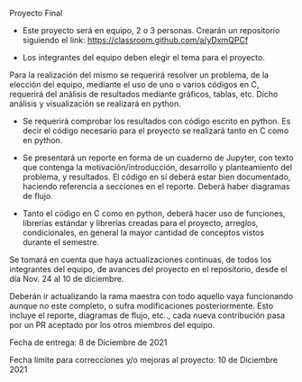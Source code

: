 Proyecto Final 

- Este proyecto será en equipo, 2 o 3 personas. Crearán un repositorio siguiendo el link: https://classroom.github.com/a/yDxmQPCf

- Los integrantes del equipo deben elegir el tema para el proyecto. 

Para la realización del mismo se requerirá resolver un problema, de la elección del equipo, mediante el uso de uno o varios códigos en C, requerirá del análisis de resultados mediante gráficos, tablas, etc. Dicho análisis y visualización se realizará en python. 

- Se requerirá comprobar los resultados con código escrito en python. Es decir el código necesario para el proyecto se realizará tanto en C como en python. 

- Se presentará un reporte en forma de un cuaderno de Jupyter, con texto que contenga la motivación/introducción, desarrollo y planteamiento del problema, y resultados. El código en sí deberá estar bien documentado, haciendo referencia a secciones en el reporte. Deberá haber diagramas de flujo. 

- Tanto el código en C como en python, deberá hacer uso de funciones, librerías estándar y librerías creadas para el proyecto, arreglos, condicionales, en general la mayor cantidad de conceptos vistos durante el semestre. 

Se tomará en cuenta que haya actualizaciones continuas, de todos los integrantes del equipo, de avances del proyecto en el repositorio, desde el día Nov. 24 al 10 de diciembre. 

Deberán ir actualizando la rama maestra con todo aquello vaya funcionando aunque no este completo, o sufra modificaciones posteriormente. Esto incluye el reporte, diagramas de flujo, etc.., cada nueva contribución pasa por un PR aceptado por los otros miembros del equipo.

Fecha de entrega: 8 de Diciembre de 2021

Fecha límite para correcciones y/o mejoras al proyecto: 10 de Diciembre 2021
